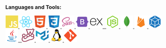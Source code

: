 <h3 align="left">Languages and Tools:</h3>
<p align="left">  
    <a href="https://developer.mozilla.org/en-US/docs/Web/JavaScript" target="_blank"> 
        <code><img src="https://raw.githubusercontent.com/devicons/devicon/master/icons/javascript/javascript-plain.svg" alt="javascript" width="40" height="40"/></code>  
    </a>
    <a href="https://reactjs.org/" target="_blank"> 
        <code><img src="https://raw.githubusercontent.com/devicons/devicon/master/icons/react/react-original.svg" alt="react" width="40" height="40"/></code>  
    </a>
    <a href="https://www.w3.org/html/" target="_blank"> 
        <code><img src="https://raw.githubusercontent.com/devicons/devicon/master/icons/html5/html5-original.svg" alt="html5" width="40" height="40"/></code> 
    </a>  
    <a href="https://www.w3schools.com/css/" target="_blank"> 
        <code><img src="https://raw.githubusercontent.com/devicons/devicon/master/icons/css3/css3-original.svg" alt="css3" width="40" height="40"/></code>  
    </a> 
    <a href="https://sass-lang.com/" target="_blank"> 
        <code><img src="https://raw.githubusercontent.com/devicons/devicon/master/icons/sass/sass-original.svg" alt="sass" width="40" height="40"/></code>  
    </a>
    <a href="https://getbootstrap.com" target="_blank"> 
        <code><img src="https://raw.githubusercontent.com/devicons/devicon/master/icons/bootstrap/bootstrap-plain.svg" alt="bootstrap" width="40" height="40"/></code>  
    </a> 
    <a href="https://expressjs.com/" target="_blank"> 
        <code><img src="https://raw.githubusercontent.com/devicons/devicon/master/icons/express/express-original.svg" alt="express" width="40" height="40"/> </code> 
    <a href="https://nodejs.org/en/" target="_blank"> 
        <code><img src="https://raw.githubusercontent.com/devicons/devicon/master/icons/nodejs/nodejs-original.svg" alt="git" width="40" height="40"/></code>  
    </a> 
    <a href="https://www.mongodb.com/" target="_blank"> 
        <code><img src="https://raw.githubusercontent.com/devicons/devicon/master/icons/mongodb/mongodb-original.svg" alt="mongodb" width="40" height="40"/></code>  
    </a> 
    <a href="https://firebase.google.com/" target="_blank"> 
        <code><img src="https://raw.githubusercontent.com/devicons/devicon/master/icons/firebase/firebase-plain.svg" alt="firebase" width="40" height="40"/></code>  
    </a> 
    <a href="https://webpack.js.org/" target="_blank"> 
        <code><img src="https://raw.githubusercontent.com/devicons/devicon/master/icons/webpack/webpack-plain.svg" alt="webpack" width="40" height="40"/></code>  
    </a>
    <a href="https://www.java.com/en/" target="_blank"> 
        <code><img src="https://raw.githubusercontent.com/devicons/devicon/master/icons/java/java-original.svg" alt="c" width="40" height="40"/> </code> 
    </a> 
    <a href="https://jestjs.io/" target="_blank"> 
        <code><img src="https://raw.githubusercontent.com/devicons/devicon/master/icons/jest/jest-plain.svg" alt="jest" width="40" height="40"/></code>  
    </a>
    <a href="https://git-scm.com/" target="_blank"> 
        <code><img src="https://raw.githubusercontent.com/devicons/devicon/master/icons/materialui/materialui-original.svg" alt="git" width="40" height="40"/></code>  
    </a> 
    </a> 
    <a href="https://www.linux.org/" target="_blank"> 
        <code><img src="https://raw.githubusercontent.com/devicons/devicon/master/icons/linux/linux-original.svg" alt="linux" width="40" height="40"/></code>  
    </a> 
    <a href="https://git-scm.com/" target="_blank"> 
        <code><img src="https://raw.githubusercontent.com/devicons/devicon/master/icons/git/git-original.svg" alt="git" width="40" height="40"/></code>  
    </a> 
</p>
